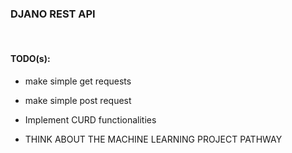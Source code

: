 ### DJANO REST API 
<br>

#### TODO(s):
* make simple get requests
* make simple post request
* Implement CURD functionalities

* THINK ABOUT THE MACHINE LEARNING PROJECT PATHWAY 